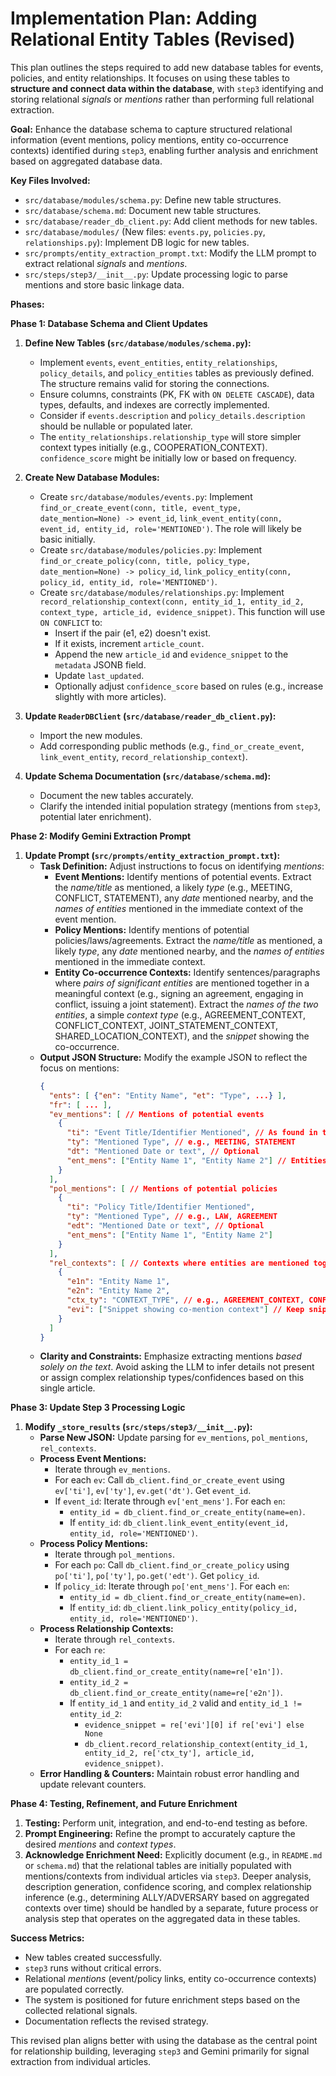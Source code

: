 # Implementation Plan: Adding Relational Entity Tables (Revised)

This plan outlines the steps required to add new database tables for events, policies, and entity relationships. It focuses on using these tables to **structure and connect data within the database**, with `step3` identifying and storing relational _signals_ or _mentions_ rather than performing full relational extraction.

**Goal:** Enhance the database schema to capture structured relational information (event mentions, policy mentions, entity co-occurrence contexts) identified during `step3`, enabling further analysis and enrichment based on aggregated database data.

**Key Files Involved:**

- `src/database/modules/schema.py`: Define new table structures.
- `src/database/schema.md`: Document new table structures.
- `src/database/reader_db_client.py`: Add client methods for new tables.
- `src/database/modules/` (New files: `events.py`, `policies.py`, `relationships.py`): Implement DB logic for new tables.
- `src/prompts/entity_extraction_prompt.txt`: Modify the LLM prompt to extract relational _signals_ and _mentions_.
- `src/steps/step3/__init__.py`: Update processing logic to parse mentions and store basic linkage data.

**Phases:**

**Phase 1: Database Schema and Client Updates**

1.  **Define New Tables (`src/database/modules/schema.py`):**

    - Implement `events`, `event_entities`, `entity_relationships`, `policy_details`, and `policy_entities` tables as previously defined. The structure remains valid for storing the connections.
    - Ensure columns, constraints (PK, FK with `ON DELETE CASCADE`), data types, defaults, and indexes are correctly implemented.
    - Consider if `events.description` and `policy_details.description` should be nullable or populated later.
    - The `entity_relationships.relationship_type` will store simpler context types initially (e.g., COOPERATION_CONTEXT). `confidence_score` might be initially low or based on frequency.

2.  **Create New Database Modules:**

    - Create `src/database/modules/events.py`: Implement `find_or_create_event(conn, title, event_type, date_mention=None) -> event_id`, `link_event_entity(conn, event_id, entity_id, role='MENTIONED')`. The role will likely be basic initially.
    - Create `src/database/modules/policies.py`: Implement `find_or_create_policy(conn, title, policy_type, date_mention=None) -> policy_id`, `link_policy_entity(conn, policy_id, entity_id, role='MENTIONED')`.
    - Create `src/database/modules/relationships.py`: Implement `record_relationship_context(conn, entity_id_1, entity_id_2, context_type, article_id, evidence_snippet)`. This function will use `ON CONFLICT` to:
      - Insert if the pair (e1, e2) doesn't exist.
      - If it exists, increment `article_count`.
      - Append the new `article_id` and `evidence_snippet` to the `metadata` JSONB field.
      - Update `last_updated`.
      - Optionally adjust `confidence_score` based on rules (e.g., increase slightly with more articles).

3.  **Update `ReaderDBClient` (`src/database/reader_db_client.py`):**

    - Import the new modules.
    - Add corresponding public methods (e.g., `find_or_create_event`, `link_event_entity`, `record_relationship_context`).

4.  **Update Schema Documentation (`src/database/schema.md`):**
    - Document the new tables accurately.
    - Clarify the intended initial population strategy (mentions from `step3`, potential later enrichment).

**Phase 2: Modify Gemini Extraction Prompt**

1.  **Update Prompt (`src/prompts/entity_extraction_prompt.txt`):**
    - **Task Definition:** Adjust instructions to focus on identifying _mentions_:
      - **Event Mentions:** Identify mentions of potential events. Extract the _name/title_ as mentioned, a likely _type_ (e.g., MEETING, CONFLICT, STATEMENT), any _date_ mentioned nearby, and the _names of entities_ mentioned in the immediate context of the event mention.
      - **Policy Mentions:** Identify mentions of potential policies/laws/agreements. Extract the _name/title_ as mentioned, a likely _type_, any _date_ mentioned nearby, and the _names of entities_ mentioned in the immediate context.
      - **Entity Co-occurrence Contexts:** Identify sentences/paragraphs where _pairs of significant entities_ are mentioned together in a meaningful context (e.g., signing an agreement, engaging in conflict, issuing a joint statement). Extract the _names of the two entities_, a simple _context type_ (e.g., AGREEMENT_CONTEXT, CONFLICT_CONTEXT, JOINT_STATEMENT_CONTEXT, SHARED_LOCATION_CONTEXT), and the _snippet_ showing the co-occurrence.
    - **Output JSON Structure:** Modify the example JSON to reflect the focus on mentions:
      ```json
      {
        "ents": [ {"en": "Entity Name", "et": "Type", ...} ],
        "fr": [ ... ],
        "ev_mentions": [ // Mentions of potential events
          {
            "ti": "Event Title/Identifier Mentioned", // As found in text
            "ty": "Mentioned Type", // e.g., MEETING, STATEMENT
            "dt": "Mentioned Date or text", // Optional
            "ent_mens": ["Entity Name 1", "Entity Name 2"] // Entities mentioned in context
          }
        ],
        "pol_mentions": [ // Mentions of potential policies
          {
            "ti": "Policy Title/Identifier Mentioned",
            "ty": "Mentioned Type", // e.g., LAW, AGREEMENT
            "edt": "Mentioned Date or text", // Optional
            "ent_mens": ["Entity Name 1", "Entity Name 2"]
          }
        ],
        "rel_contexts": [ // Contexts where entities are mentioned together
          {
            "e1n": "Entity Name 1",
            "e2n": "Entity Name 2",
            "ctx_ty": "CONTEXT_TYPE", // e.g., AGREEMENT_CONTEXT, CONFLICT_CONTEXT
            "evi": ["Snippet showing co-mention context"] // Keep snippet
          }
        ]
      }
      ```
    - **Clarity and Constraints:** Emphasize extracting mentions _based solely on the text_. Avoid asking the LLM to infer details not present or assign complex relationship types/confidences based on this single article.

**Phase 3: Update Step 3 Processing Logic**

1.  **Modify `_store_results` (`src/steps/step3/__init__.py`):**
    - **Parse New JSON:** Update parsing for `ev_mentions`, `pol_mentions`, `rel_contexts`.
    - **Process Event Mentions:**
      - Iterate through `ev_mentions`.
      - For each `ev`: Call `db_client.find_or_create_event` using `ev['ti']`, `ev['ty']`, `ev.get('dt')`. Get `event_id`.
      - If `event_id`: Iterate through `ev['ent_mens']`. For each `en`:
        - `entity_id = db_client.find_or_create_entity(name=en)`.
        - If `entity_id`: `db_client.link_event_entity(event_id, entity_id, role='MENTIONED')`.
    - **Process Policy Mentions:**
      - Iterate through `pol_mentions`.
      - For each `po`: Call `db_client.find_or_create_policy` using `po['ti']`, `po['ty']`, `po.get('edt')`. Get `policy_id`.
      - If `policy_id`: Iterate through `po['ent_mens']`. For each `en`:
        - `entity_id = db_client.find_or_create_entity(name=en)`.
        - If `entity_id`: `db_client.link_policy_entity(policy_id, entity_id, role='MENTIONED')`.
    - **Process Relationship Contexts:**
      - Iterate through `rel_contexts`.
      - For each `re`:
        - `entity_id_1 = db_client.find_or_create_entity(name=re['e1n'])`.
        - `entity_id_2 = db_client.find_or_create_entity(name=re['e2n'])`.
        - If `entity_id_1` and `entity_id_2` valid and `entity_id_1 != entity_id_2`:
          - `evidence_snippet = re['evi'][0] if re['evi'] else None`
          - `db_client.record_relationship_context(entity_id_1, entity_id_2, re['ctx_ty'], article_id, evidence_snippet)`.
    - **Error Handling & Counters:** Maintain robust error handling and update relevant counters.

**Phase 4: Testing, Refinement, and Future Enrichment**

1.  **Testing:** Perform unit, integration, and end-to-end testing as before.
2.  **Prompt Engineering:** Refine the prompt to accurately capture the desired _mentions_ and _context types_.
3.  **Acknowledge Enrichment Need:** Explicitly document (e.g., in `README.md` or `schema.md`) that the relational tables are initially populated with mentions/contexts from individual articles via `step3`. Deeper analysis, description generation, confidence scoring, and complex relationship inference (e.g., determining ALLY/ADVERSARY based on aggregated contexts over time) should be handled by a separate, future process or analysis step that operates on the aggregated data in these tables.

**Success Metrics:**

- New tables created successfully.
- `step3` runs without critical errors.
- Relational _mentions_ (event/policy links, entity co-occurrence contexts) are populated correctly.
- The system is positioned for future enrichment steps based on the collected relational signals.
- Documentation reflects the revised strategy.

This revised plan aligns better with using the database as the central point for relationship building, leveraging `step3` and Gemini primarily for signal extraction from individual articles.
